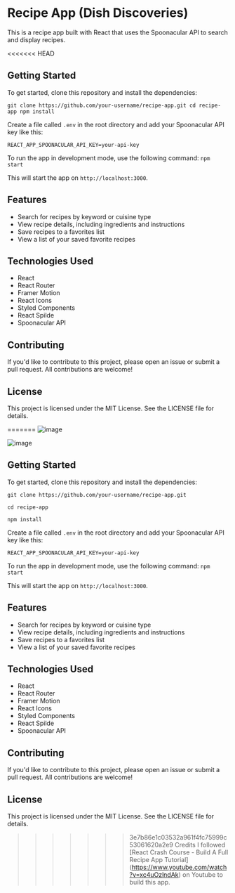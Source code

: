 # Recipe App (Dish Discoveries)

This is a recipe app built with React that uses the Spoonacular API to search and display recipes.

<<<<<<< HEAD
## Getting Started

To get started, clone this repository and install the dependencies:

`git clone https://github.com/your-username/recipe-app.git
cd recipe-app
npm install
`

Create a file called `.env` in the root directory and add your Spoonacular API key like this:

`REACT_APP_SPOONACULAR_API_KEY=your-api-key
`


To run the app in development mode, use the following command:
`npm start
`

This will start the app on `http://localhost:3000`.

## Features
- Search for recipes by keyword or cuisine type
- View recipe details, including ingredients and instructions
- Save recipes to a favorites list
- View a list of your saved favorite recipes


## Technologies Used

- React
- React Router
- Framer Motion
- React Icons
- Styled Components
- React Spilde 
- Spoonacular API


## Contributing

If you'd like to contribute to this project, please open an issue or submit a pull request. All contributions are welcome!


## License
This project is licensed under the MIT License. See the LICENSE file for details.

=======
![image](https://user-images.githubusercontent.com/40288071/230533242-84e60773-d0df-4f37-8084-89ad24113ccd.png)

![image](https://user-images.githubusercontent.com/40288071/230533384-84efbe3e-cd03-4735-bb77-b378a32d1628.png)



## Getting Started

To get started, clone this repository and install the dependencies:

`git clone https://github.com/your-username/recipe-app.git`

`cd recipe-app`

`npm install
`


Create a file called `.env` in the root directory and add your Spoonacular API key like this:

`REACT_APP_SPOONACULAR_API_KEY=your-api-key
`



To run the app in development mode, use the following command:
`npm start
`



This will start the app on `http://localhost:3000`.

## Features
- Search for recipes by keyword or cuisine type
- View recipe details, including ingredients and instructions
- Save recipes to a favorites list
- View a list of your saved favorite recipes


## Technologies Used

- React
- React Router
- Framer Motion
- React Icons
- Styled Components
- React Spilde 
- Spoonacular API


## Contributing

If you'd like to contribute to this project, please open an issue or submit a pull request. All contributions are welcome!


## License
This project is licensed under the MIT License. See the LICENSE file for details.

>>>>>>> 3e7b86e1c03532a961f4fc75999c53061620a2e9
Credits
I followed [React Crash Course - Build A Full Recipe App Tutorial] (https://www.youtube.com/watch?v=xc4uOzlndAk) on Youtube to build this app.

